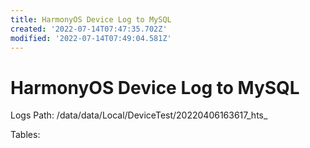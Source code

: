 ```yaml
---
title: HarmonyOS Device Log to MySQL
created: '2022-07-14T07:47:35.702Z'
modified: '2022-07-14T07:49:04.581Z'
---
```


# HarmonyOS Device Log to MySQL

Logs Path:
/data/data/Local/DeviceTest/20220406163617_hts_

Tables:


